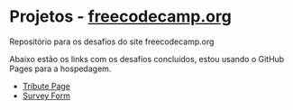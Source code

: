 # Projetos - [freecodecamp.org](https://www.freecodecamp.org/portuguese/)

Repositório para os desafios do site freecodecamp.org

Abaixo estão os links com os desafios concluídos, estou usando o GitHub Pages para a hospedagem.

- [Tribute Page](https://vieirajunior-90.github.io/projetos-freecodecamp/design-responsivo-para-web/tribute-page/index.html) 
- [Survey Form](https://vieirajunior-90.github.io/projetos-freecodecamp/design-responsivo-para-web/survey-form/index.html)
